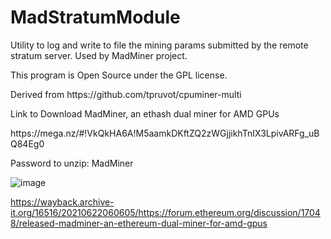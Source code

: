 # MadStratumModule
<p>Utility to log and write to file the mining params submitted by the remote stratum server.
Used by MadMiner project.</p>
<p>This program is Open Source under the GPL license.</p>
<p>Derived from https://github.com/tpruvot/cpuminer-multi</p>

<p>Link to Download MadMiner, an ethash dual miner for AMD GPUs</p>
<p>https://mega.nz/#!VkQkHA6A!M5aamkDKftZQ2zWGjjikhTnIX3LpivARFg_uBQ84Eg0</p>
<p>Password to unzip: MadMiner </p>

![image](https://wayback.archive-it.org/16516/20210622060605im_/https://us.v-cdn.net/5021640/uploads/editor/xb/li3j07bb4mc6.png)

https://wayback.archive-it.org/16516/20210622060605/https://forum.ethereum.org/discussion/17048/released-madminer-an-ethereum-dual-miner-for-amd-gpus

